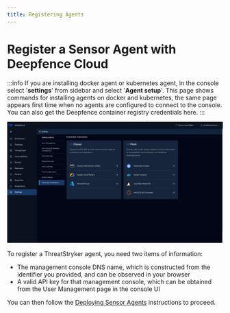 ```yaml
---
title: Registering Agents
---
```


# Register a Sensor Agent with Deepfence Cloud

:::info
If you are installing docker agent or kubernetes agent, in the console select '**settings**' from sidebar and select '**Agent setup**'. This page shows commands for installing agents on docker and kubernetes, the same page appears first time when no agents are configured to connect to the console. You can also get the Deepfence container registry credentials here.
:::

![Agent Setup](../img/agent-setup.png)

To register a ThreatStryker agent, you need two items of information:

 * The management console DNS name, which is constructed from the identifier you provided, and can be observed in your browser
 * A valid API key for that management console, which can be obtained from the User Management page in the console UI

You can then follow the [Deploying Sensor Agents](/docs/sensors/) instructions to proceed.
